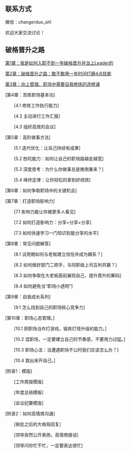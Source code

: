 ## 联系方式
微信：changerduo_shl

欢迎大家交流讨论！

## 破格晋升之路

[第1章：我是如何入职不到一年破格晋升并当上Leader的](https://github.com/shihailong2023/daydayup/wiki/%E7%AC%AC1%E7%AB%A0%EF%BC%9A%E6%88%91%E6%98%AF%E5%A6%82%E4%BD%95%E5%85%A5%E8%81%8C%E4%B8%8D%E5%88%B0%E4%B8%80%E5%B9%B4%E7%A0%B4%E6%A0%BC%E6%99%8B%E5%8D%87%E5%B9%B6%E5%BD%93%E4%B8%8ALeader%E7%9A%84)

[第2章：破格晋升之路：敢不敢用一年时间打磨4点技能](https://github.com/shihailong2023/daydayup/wiki/%E7%AC%AC2%E7%AB%A0%EF%BC%9A%E7%A0%B4%E6%A0%BC%E6%99%8B%E5%8D%87%E4%B9%8B%E8%B7%AF%EF%BC%9A%E6%95%A2%E4%B8%8D%E6%95%A2%E7%94%A8%E4%B8%80%E5%B9%B4%E6%97%B6%E9%97%B4%E6%89%93%E7%A3%A84%E7%82%B9%E6%8A%80%E8%83%BD)

[第3章：向上管理，职场中需要自我修炼的选修课](https://github.com/shihailong2023/daydayup/wiki/%E7%AC%AC3%E7%AB%A0%EF%BC%9A%E5%90%91%E4%B8%8A%E7%AE%A1%E7%90%86%EF%BC%8C%E8%81%8C%E5%9C%BA%E4%B8%AD%E9%9C%80%E8%A6%81%E8%87%AA%E6%88%91%E4%BF%AE%E7%82%BC%E7%9A%84%E9%80%89%E4%BF%AE%E8%AF%BE)

[第4章：苦练职场基本功]

&emsp;&emsp;[4.1 修炼工作执行能力]

&emsp;&emsp;[4.2 主动进行工作汇报]

&emsp;&emsp;[4.3 组织高效的会议]

[第5章：高阶做事方法]

&emsp;&emsp;[5.1 迭代优化：让自己持续有成果]

&emsp;&emsp;[5.2 刨坑能力：如何让自己的职场路越走越宽]

&emsp;&emsp;[5.3 深度思考：为什么你做事总是推倒重来？]

&emsp;&emsp;[5.4 峰终定律：让你轻松的拿到好绩效]

[第6章：如何争取职场中的关键机会]

[第7章：打造职场影响力]

&emsp;&emsp;[7.1 影响力能让你被更多人看见]

&emsp;&emsp;[7.2 如何打造影响力：分享+分享+分享]

&emsp;&emsp;[7.3 如何快速学习一门知识到能分享的水平]

[第8章：常见问题解答]

&emsp;&emsp;[8.1 试用期如何与老板建立信任并成为嫡系？]

&emsp;&emsp;[8.2 如何做好部门二把手，与同职级上司互利共赢？]

&emsp;&emsp;[8.3 如何争取在大老板面前展现自己，提升晋升的筹码]

&emsp;&emsp;[8.4 如何避免当“职场小透明”]

[第9章：自我成长系列]

&emsp;&emsp;[9.1 怎么找到自己的职场核心竞争力]

[第10章：职场心态管理。]

&emsp;&emsp;[10.1 把职场当作打游戏，锻炼打怪升级的能力。]

&emsp;&emsp;[10.2 混职场，一定要建立自己的节奏感，不要用力过猛。]

&emsp;&emsp;[10.3 职场心法：当遭遇职场不公时我们应该怎么办？]

&emsp;&emsp;[10.4 跳出来开自己。]

[附录1：模版]

&emsp;&emsp;[工作周报模版]

&emsp;&emsp;[年度总结模板]

&emsp;&emsp;[会议纪要模版]

[附录2：如何高情商沟通]

&emsp;&emsp;[挨批之后的大格局回复]

&emsp;&emsp;[领导突然公开表扬，高情商接话]

&emsp;&emsp;[领导问你忙不忙，一定要表达很忙]
